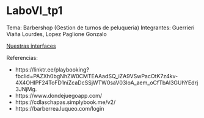 # LaboVI_tp1
Tema: Barbershop (Gestion de turnos de peluqueria)
Integrantes: Guerrieri Viaña Lourdes, Lopez Paglione Gonzalo


<a href="https://www.figma.com/design/x9nEl5qfaGHCQ1dCjxYXwW/Barber%C3%ADa---LAB-VI?node-id=0-1&t=f5K7ZqMLFtHC3fZy-1">
Nuestras interfaces
</a>
  
Referencias:
<ul>
  <li>
    https://linktr.ee/playbooking?fbclid=PAZXh0bgNhZW0CMTEAAadSQ_iZA9VSwPacOtK7z4kv-4X4OHlPF24ToFD1niZcaDcSSjWTW0saV03IoA_aem_oCfTbAl3GUhYEdrj3JNjMg.
  </li>
  <li>
    https://www.dondejuegoapp.com/
  </li>
  <li>
    https://cdlaschapas.simplybook.me/v2/
  </li>
  <li>
    https://barberrea.luqueo.com/login
  </li>
</ul>

